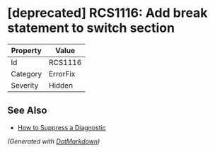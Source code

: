 # \[deprecated\] RCS1116: Add break statement to switch section

| Property | Value    |
| -------- | -------- |
| Id       | RCS1116  |
| Category | ErrorFix |
| Severity | Hidden   |

## See Also

* [How to Suppress a Diagnostic](../HowToConfigureAnalyzers.md#how-to-suppress-a-diagnostic)


*\(Generated with [DotMarkdown](http://github.com/JosefPihrt/DotMarkdown)\)*